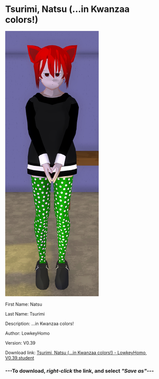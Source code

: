 # Tsurimi, Natsu (...in Kwanzaa colors!)

<img src = "https://raw.githubusercontent.com/Arbiter1223/Daigaku-Gurashi-Custom-Students/master/Students/Files/Tsurimi%2C%20Natsu%20(...in%20Kwanzaa%20colors!).png">

First Name: Natsu

Last Name: Tsurimi

Description: ...in Kwanzaa colors!

Author: LowkeyHomo

Version: V0.39

Download link: <a href="https://raw.githubusercontent.com/Arbiter1223/Daigaku-Gurashi-Custom-Students/master/Students/Files/Tsurimi%2C%20Natsu%20(...in%20Kwanzaa%20colors!)%20-%20LowkeyHomo%2C%20V0.39.student">Tsurimi, Natsu (...in Kwanzaa colors!) - LowkeyHomo, V0.39.student</a>

### ---**To download, _right-click_ the link, and select _"Save as"_**---
